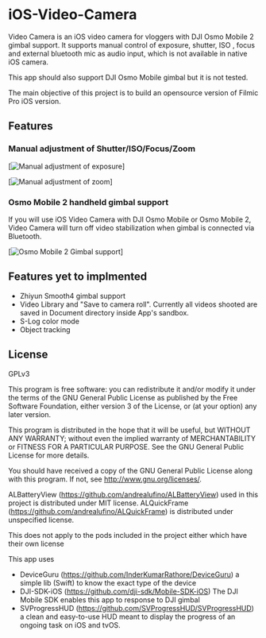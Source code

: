 # iOS-Video-Camera

Video Camera is an iOS video camera for vloggers with DJI Osmo Mobile 2 gimbal support. It supports manual control of exposure, shutter, ISO , focus and external bluetooth mic as audio input, which is not available in native iOS camera.

This app should also support DJI Osmo Mobile gimbal but it is not tested.

The main objective of this project is to build an opensource version of Filmic Pro iOS version.

## Features

### Manual adjustment of Shutter/ISO/Focus/Zoom

[![Manual adjustment of exposure](https://huangjimmy.github.io/camera_exposure.gif)]

[![Manual adjustment of zoom](https://huangjimmy.github.io/camera_osmo_zoom.gif)]

### Osmo Mobile 2 handheld gimbal support

If you will use iOS Video Camera with DJI Osmo Mobile or Osmo Mobile 2, Video Camera will turn off video stabilization when gimbal is connected via Bluetooth.

[![Osmo Mobile 2 Gimbal support](https://huangjimmy.github.io/camera_osmo_mobile.gif)]

## Features yet to implmented

* Zhiyun Smooth4 gimbal support
* Video Library and "Save to camera roll". Currently all videos shooted are saved in Document directory inside App's sandbox.
* S-Log color mode
* Object tracking

## License

GPLv3

This program is free software: you can redistribute it and/or modify it under the terms of the GNU General Public License as published by the Free Software Foundation, either version 3 of the License, or (at your option) any later version.

This program is distributed in the hope that it will be useful, but WITHOUT ANY WARRANTY; without even the implied warranty of MERCHANTABILITY or FITNESS FOR A PARTICULAR PURPOSE. See the GNU General Public License for more details.

You should have received a copy of the GNU General Public License along with this program. If not, see http://www.gnu.org/licenses/.

ALBatteryView (https://github.com/andrealufino/ALBatteryView) used in this project is distributed under MIT license.
ALQuickFrame (https://github.com/andrealufino/ALQuickFrame) is distributed under unspecified license.

This does not apply to the pods included in the project either which have their own license

This app uses 

* DeviceGuru (https://github.com/InderKumarRathore/DeviceGuru) a simple lib (Swift) to know the exact type of the device
* DJI-SDK-iOS (https://github.com/dji-sdk/Mobile-SDK-iOS) The DJI Mobile SDK enables this app to response to DJI gimbal
* SVProgressHUD (https://github.com/SVProgressHUD/SVProgressHUD) a clean and easy-to-use HUD meant to display the progress of an ongoing task on iOS and tvOS.